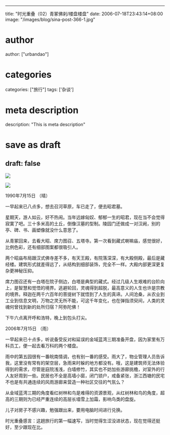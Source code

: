 
---
title: "时光重叠（02）青冢佛刹/楼盘楼盘"
date: 2006-07-18T23:43:14+08:00
image: "/images/blog/sina-post-366-1.jpg"
# author
author: ["urbandao"]
# categories
categories: ["旅行"]
tags: ['杂谈']
# meta description
description: "This is meta description"
# save as draft
draft: false
---

![](/images/blog/sina-post-366-1.jpg)

![](/images/blog/sina-post-366-2.jpg)

1990年7月15日 （晴）

一早起来已八点多，想去召河草原，车已走了，便去昭君墓。

星期天，游人如云，好不热闹。当年远嫁匈奴、郁郁一生的昭君，现在当不会觉得寂寞了吧。三十多米高的土丘，倒像汉墓的型制。陵园门还做成一对汉阙，别的亭、碑、书、画塑像就没什么意思了。

从青冢回来，去看大昭、席力图召、五塔寺。第一次看到藏式喇嘛庙，感觉很好，比例色彩，还有细部图案都很吸引人。

两个昭庙布局跟汉式佛寺差不多，有天王殿，有院落深深，有大殿侧殿，最后是藏经楼。建筑形式就差得远了，从结构到细部装饰，完全不一样。大殿内部更深更复杂更神秘压抑。

席力图召还有一白塔在院子侧边，白塔是典型的藏式。经过几级人生艰难的台阶向上，是智慧和觉悟的境界。逃避轮回，灵魂得到超脱，最高意义的人生也许是宗教的境界。释迦在两千六百年的菩提树下就悟到了人生的真谛。人间沧桑，从农业到工业到信息文明，万物之灵无所不能，可这千年变化，也在弹指须臾间，人类的灵魂何曾找到新的处所归宿？阿弥陀佛！

下午六点离开呼和浩特，晚上到包头打尖。

2006年7月15日 （雨）

一早起来已十点多，听说备受反对和延误的金域蓝湾三期准备开盘，因为家里有万科员工，便一起去看万科的两个楼盘。

雨中的第五园很有一番皖南情调，也有别一番的感受。雨大了，物业管理人员告诉我，这里没有常有的架空层，急雨来时躲的地方都没有。哦，这是建筑师无法体验得到的需求，尽管是庭院浅浅，白墙修竹，其实也不妨加些游廊挑檐，对室外的行人友好周到一些。民居也不全是高墙小窗，闭门锁户，戒备紧张，浙江西塘的民宅不也是有共通连续的风雨游廊来营造一种社区交往的气氛么？

从金域蓝湾三期的角度看红树林和鸟是难得的资源景观，从红树林和鸟的角度，超高的三期则为已经严重连续的高层长墙雪上加霜，影响鸟类的盘旋。

儿子对房子不感兴趣，勉强跟出来，要用电脑时间进行兑换。

时光重叠感言：这趟旅行的第一幅速写，当时觉得生涩没进状态，现在觉得还挺好，至少跟现在比。
